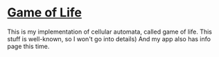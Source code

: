 # [Game of Life](https://nottgy.github.io/einstain/gameOfLife/info.html)

This is my implementation of cellular automata, called game of life.
This stuff is well-known, so I won't go into details)
And my app also has info page this time.
